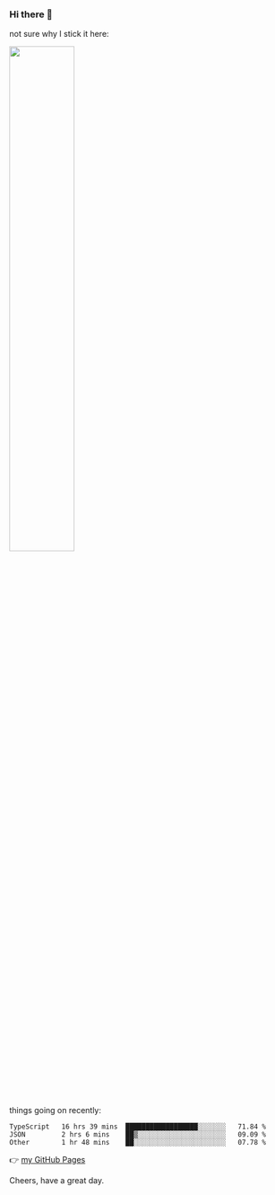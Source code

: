 ### Hi there 👋

not sure why I stick it here:

[<img width="48%" src="https://github-readme-stats.vercel.app/api?username=ykzhukian&show_icons=true&theme=dracula">](https://github.com/anuraghazra/github-readme-stats)


things going on recently:

<!--START_SECTION:waka-->

```text
TypeScript   16 hrs 39 mins  ██████████████████░░░░░░░   71.84 %
JSON         2 hrs 6 mins    ██▒░░░░░░░░░░░░░░░░░░░░░░   09.09 %
Other        1 hr 48 mins    ██░░░░░░░░░░░░░░░░░░░░░░░   07.78 %
```

<!--END_SECTION:waka-->

👉 [my GitHub Pages](https://ykzhukian.github.io)

Cheers, have a great day.

